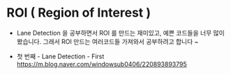# ROI ( Region of Interest )

- Lane Detection 을 공부하면서 ROI 를 만드는 재미있고, 예쁜 코드들을 너무 많이 봤습니다. 그래서 ROI 만드는 여러코드들 가져와서 공부하려고 합니다 ~

 * 첫 번째 - Lane Detection - First
   https://m.blog.naver.com/windowsub0406/220893893795
   
